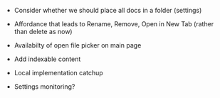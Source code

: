 

- Consider whether we should place all docs in a folder (settings)

- Affordance that leads to Rename, Remove, Open in New Tab  (rather than delete as now)

- Availabilty of open file picker on main page

- Add indexable content

- Local implementation catchup

- Settings monitoring?